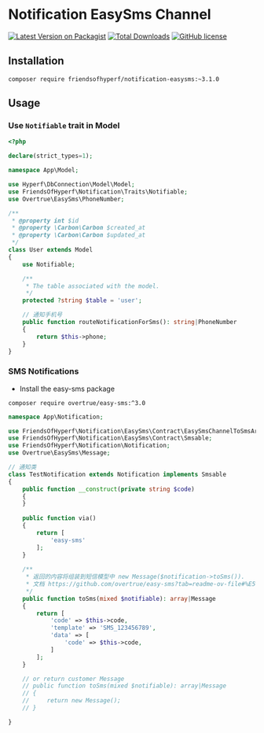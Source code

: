 # Notification EasySms Channel

[![Latest Version on Packagist](https://img.shields.io/packagist/v/friendsofhyperf/notification-easysms.svg?style=flat-square)](https://packagist.org/packages/friendsofhyperf/notification-easysms)
[![Total Downloads](https://img.shields.io/packagist/dt/friendsofhyperf/notification-easysms.svg?style=flat-square)](https://packagist.org/packages/friendsofhyperf/notification-easysms)
[![GitHub license](https://img.shields.io/github/license/friendsofhyperf/notification-easysms)](https://github.com/friendsofhyperf/notification-easysms)

## Installation

```shell
composer require friendsofhyperf/notification-easysms:~3.1.0
```

## Usage

### Use `Notifiable` trait in Model

```php
<?php

declare(strict_types=1);

namespace App\Model;

use Hyperf\DbConnection\Model\Model;
use FriendsOfHyperf\Notification\Traits\Notifiable;
use Overtrue\EasySms\PhoneNumber;

/**
 * @property int $id 
 * @property \Carbon\Carbon $created_at 
 * @property \Carbon\Carbon $updated_at 
 */
class User extends Model
{
    use Notifiable;

    /**
     * The table associated with the model.
     */
    protected ?string $table = 'user';

    // 通知手机号
    public function routeNotificationForSms(): string|PhoneNumber
    {
        return $this->phone;
    }
}
```

### SMS Notifications

- Install the easy-sms package

```shell
composer require overtrue/easy-sms:^3.0
```

```php
namespace App\Notification;

use FriendsOfHyperf\Notification\EasySms\Contract\EasySmsChannelToSmsArrayContract;
use FriendsOfHyperf\Notification\EasySms\Contract\Smsable;
use FriendsOfHyperf\Notification\Notification;
use Overtrue\EasySms\Message;

// 通知类
class TestNotification extends Notification implements Smsable
{
    public function __construct(private string $code)
    {
    }
    
    public function via()
    {
        return [
            'easy-sms'
        ];
    }
    
    /**
     * 返回的内容将组装到短信模型中 new Message($notification->toSms()). 
     * 文档 https://github.com/overtrue/easy-sms?tab=readme-ov-file#%E5%AE%9A%E4%B9%89%E7%9F%AD%E4%BF%A1 
     */
    public function toSms(mixed $notifiable): array|Message
    {
        return [
            'code' => $this->code,
            'template' => 'SMS_123456789',
            'data' => [
                'code' => $this->code,
            ]
        ];
    }

    // or return customer Message
    // public function toSms(mixed $notifiable): array|Message
    // {
    //     return new Message();
    // }

}
```
